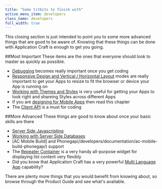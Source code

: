 ```yaml
---
title: "Some titbits to finish with"
active_menu_item: developers
class_name: developers
full_width: true
---
```


This closing section is just intended to point you to some more advanced things that are good to be aware of. Knowing that these things can be done with Application Craft is enough to get you going.

##Most Important
These items are the ones that everyone should look to master as quickly as possible.

- [Debugging](/developers/documentation/scripting-apis/client-scripting-overview/debugging-ac-scripts/) becomes really important once you get coding
- [Responsive Design and Vertical / Horizontal Layout](/developers/documentation/product-guide/content-and-app-layout/responsive-adaptive-fluid-design/) modes are really important to get your Apps to resize to fit the browser or device your App is running on
- [Working with Themes and Styles](/developers/documentation/product-guide/content-and-app-layout/introduction/themes-styles/) is very useful for getting your Apps to look right and shareing Styles across different Apps
- If you are [designing for Mobile Apps](/developers/documentation/product-guide/mobile-apps-sites/) then read this chapter
- The [Client API](/developers/documentation/scripting-apis/client-scripting-overview/) is a must for coding

##More Advanced
These things are good to know about once your basic skills are there

 - [Server Side Javascripting](/developers/documentation/scripting-apis/server-side-scripting-overview/)
 - [Working with Server Side Databases](/developers/documentation/product-guide/data-storage/server-side-data-storage/)
 - [AC Mobile Build] and Phonegap(/developers/documentation/ac-mobile-build-phonegap/) support
 - The [Repeater Container](/developers/documentation/product-guide/advanced-important-widgets/power-widgets/repeater-containers/) is a very handy all-purpose widget for displaying list content very flexibly
 - Did you know that Application Craft has a very powerful [Multi Language App](/developers/documentation/product-guide/advanced-features/multi-language-apps/) capability?


 There are plenty more things that you would benefit from knowing about, so browse through the Product Guide and see what's available. 



